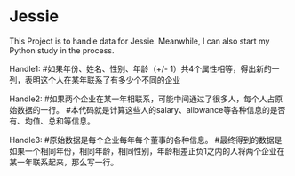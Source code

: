 # Jessie

This Project is to handle data for Jessie. Meanwhile, I can also start my Python study in the process.

Handle1:
#如果年份、姓名、性别、年龄（+/- 1）共4个属性相等，得出新的一列，表明这个人在某年联系了有多少个不同的企业

Handle2:
#如果两个企业在某一年相联系，可能中间通过了很多人，每个人占原始数据的一行。
#本代码就是计算这些人的salary、allowance等各种信息的是否有、均值、总和等信息。

Handle3:
#原始数据是每个企业每年每个董事的各种信息。
#最终得到的数据是如果一个相同年份，相同年龄，相同性别，年龄相差正负1之内的人将两个企业在某一年联系起来，那么写一行。

